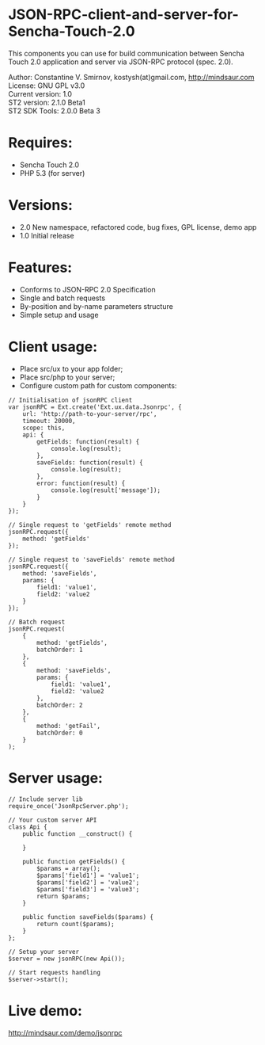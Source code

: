 JSON-RPC-client-and-server-for-Sencha-Touch-2.0
===============================================

This components you can use for build communication between Sencha Touch 2.0 
application and server via JSON-RPC protocol (spec. 2.0).  

Author: Constantine V. Smirnov, kostysh(at)gmail.com, http://mindsaur.com    
License: GNU GPL v3.0    
Current version: 1.0    
ST2 version: 2.1.0 Beta1    
ST2 SDK Tools: 2.0.0 Beta 3  

Requires:
=========
- Sencha Touch 2.0
- PHP 5.3 (for server)

Versions:
=========
- 2.0 New namespace, refactored code, bug fixes, GPL license, demo app
- 1.0 Initial release  

Features:
=========
- Conforms to JSON-RPC 2.0 Specification
- Single and batch requests
- By-position and by-name parameters structure
- Simple setup and usage  

Client usage:
=============

- Place src/ux to your app folder;
- Place src/php to your server;
- Configure custom path for custom components: 
<!-- language: lang-js -->
            
    // Initialisation of jsonRPC client
    var jsonRPC = Ext.create('Ext.ux.data.Jsonrpc', {
        url: 'http://path-to-your-server/rpc',
        timeout: 20000,
        scope: this,
        api: {
            getFields: function(result) {
                console.log(result);
            },
            saveFields: function(result) {
                console.log(result);
            },
            error: function(result) {
                console.log(result['message']);
            }
        }
    });
    
    // Single request to 'getFields' remote method
    jsonRPC.request({
        method: 'getFields'
    });
    
    // Single request to 'saveFields' remote method
    jsonRPC.request({
        method: 'saveFields',
        params: {
            field1: 'value1',
            field2: 'value2
        }
    });
    
    // Batch request
    jsonRPC.request(
        {
            method: 'getFields',
            batchOrder: 1
        },
        {
            method: 'saveFields',
            params: {
                field1: 'value1',
                field2: 'value2
            },
            batchOrder: 2
        },
        {
            method: 'getFail',
            batchOrder: 0
        }
    );

Server usage:
=============
<!-- language: lang-php -->
            
    // Include server lib
    require_once('JsonRpcServer.php');

    // Your custom server API
    class Api {
        public function __construct() {

        }

        public function getFields() {
            $params = array();
            $params['field1'] = 'value1';
            $params['field2'] = 'value2';
            $params['field3'] = 'value3';
            return $params;
        }

        public function saveFields($params) {
            return count($params);
        }
    };
    
    // Setup your server
    $server = new jsonRPC(new Api());
    
    // Start requests handling
    $server->start();
    
Live demo: 
==========
http://mindsaur.com/demo/jsonrpc
